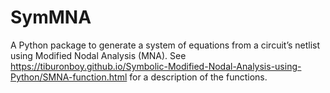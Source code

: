 # SymMNA
A Python package to generate a system of equations from a circuit’s netlist using Modified Nodal Analysis (MNA). See https://tiburonboy.github.io/Symbolic-Modified-Nodal-Analysis-using-Python/SMNA-function.html for a description of the functions.
